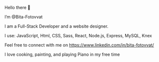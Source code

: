 Hello there 👋

I’m @Bita-Fotovvat

I am a Full-Stack Developer and a website designer.

I use: JavaScript, Html, CSS, Sass, React, Node.js, Express, MySQL, Knex

Feel free to connect with me on https://www.linkedin.com/in/bita-fotovvat/

I love cooking, painting, and playing Piano in my free time

<!---
Bita-Fotovvat/Bita-Fotovvat is a ✨ special ✨ repository because its `README.md` (this file) appears on your GitHub profile.
You can click the Preview link to take a look at your changes.
--->
